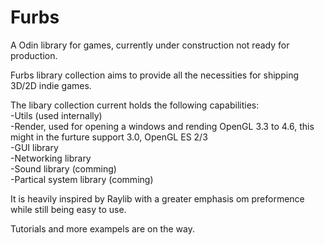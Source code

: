# Furbs
A Odin library for games, currently under construction not ready for production.

Furbs library collection aims to provide all the necessities for shipping 3D/2D indie games. 

The libary collection current holds the following capabilities:<br />
    -Utils (used internally)<br />
    -Render, used for opening a windows and rending OpenGL 3.3 to 4.6, this might in the furture support 3.0, OpenGL ES 2/3<br />
    -GUI library<br />
    -Networking library<br />
    -Sound library (comming)<br />
    -Partical system library (comming)<br />

It is heavily inspired by Raylib with a greater emphasis om preformence while still being easy to use.

Tutorials and more exampels are on the way.
